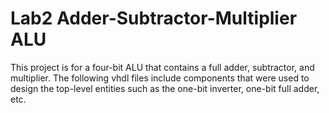 # Lab2 Adder-Subtractor-Multiplier ALU
This project is for a four-bit ALU that contains a full adder, subtractor, and multiplier. The following vhdl files include components that were used to design the top-level entities such as the one-bit inverter, one-bit full adder, etc.
